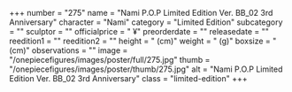 +++
number = "275"
name = "Nami P.O.P Limited Edition Ver. BB_02 3rd Anniversary"
character = "Nami"
category = "Limited Edition"
subcategory = ""
sculptor = ""
officialprice = " ¥"
preorderdate = ""
releasedate = ""
reedition1 = ""
reedition2 = ""
height = " (cm)"
weight = " (g)"
boxsize = " (cm)"
observations = ""
image = "/onepiecefigures/images/poster/full/275.jpg"
thumb = "/onepiecefigures/images/poster/thumb/275.jpg"
alt = "Nami P.O.P Limited Edition Ver. BB_02 3rd Anniversary"
class = "limited-edition"
+++
